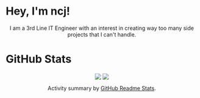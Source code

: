 <h1>Hey, I'm ncj!</h1>
<p align="center">I am a 3rd Line IT Engineer with an interest in creating way too many side projects that I can't handle.</p>
 
 <h1>GitHub Stats</h1>
<div align="center">
<img align="center" src="https://github-readme-stats.vercel.app/api?username=ncjsvr&show_icons=true&count_private=true&theme=tokyonight#9" />
  <img align="center" src="https://github-readme-stats.vercel.app/api/top-langs/?username=ncjsvr&count_private=true&theme=tokyonight98" />
</div>
 
<p align="center">Activity summary by <a href="https://github.com/anuraghazra/github-readme-stats">GitHub Readme Stats</a>.</p>
